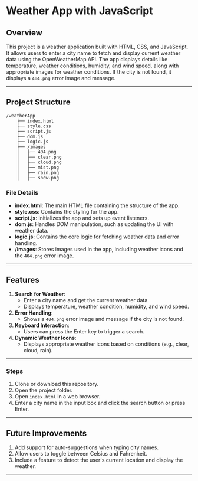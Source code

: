 # Weather App with JavaScript

## Overview
This project is a weather application built with HTML, CSS, and JavaScript. It allows users to enter a city name to fetch and display current weather data using the OpenWeatherMap API. The app displays details like temperature, weather conditions, humidity, and wind speed, along with appropriate images for weather conditions. If the city is not found, it displays a `404.png` error image and message.

---

## Project Structure
```
/weatherApp
    ├── index.html
    ├── style.css
    ├── script.js
    ├── dom.js
    ├── logic.js
    ├── /images
    │   ├── 404.png
    │   ├── clear.png
    │   ├── cloud.png
    │   ├── mist.png
    │   ├── rain.png
    │   ├── snow.png
```

### File Details
- **index.html**: The main HTML file containing the structure of the app.
- **style.css**: Contains the styling for the app.
- **script.js**: Initializes the app and sets up event listeners.
- **dom.js**: Handles DOM manipulation, such as updating the UI with weather data.
- **logic.js**: Contains the core logic for fetching weather data and error handling.
- **/images**: Stores images used in the app, including weather icons and the `404.png` error image.

---

## Features
1. **Search for Weather**:
   - Enter a city name and get the current weather data.
   - Displays temperature, weather condition, humidity, and wind speed.
2. **Error Handling**:
   - Shows a `404.png` error image and message if the city is not found.
3. **Keyboard Interaction**:
   - Users can press the Enter key to trigger a search.
4. **Dynamic Weather Icons**:
   - Displays appropriate weather icons based on conditions (e.g., clear, cloud, rain).

---

### Steps
1. Clone or download this repository.
2. Open the project folder.
3. Open `index.html` in a web browser.
4. Enter a city name in the input box and click the search button or press Enter.

---

## Future Improvements
1. Add support for auto-suggestions when typing city names.
2. Allow users to toggle between Celsius and Fahrenheit.
3. Include a feature to detect the user's current location and display the weather.

---